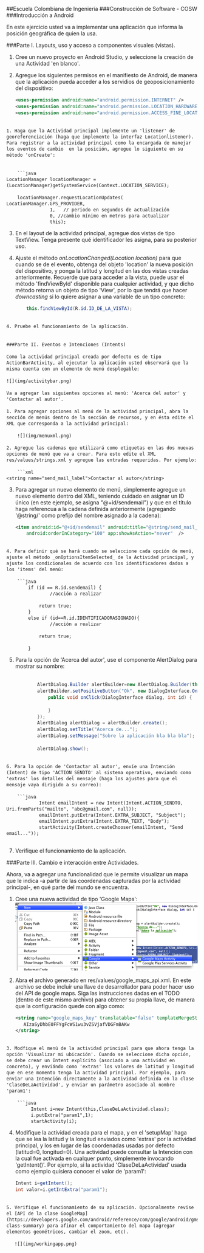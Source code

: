 ##Escuela Colombiana de Ingeniería
###Construcción de Software - COSW
###Introducción a Android

En este ejercicio usted va a implementar una aplicación que informa la posición geográfica de quien la usa.


###Parte I. Layouts, uso y acceso a componentes visuales (vistas).
1. Cree un nuevo proyecto en Android Studio, y seleccione la creación de una Actividad 'en blanco'.

2. Agregue los siguientes permisos en el manifiesto de Android, de manera que la aplicación pueda acceder a los servidios de geoposicionamiento del dispositivo:

	```xml
    <uses-permission android:name="android.permission.INTERNET" />
    <uses-permission android:name="android.permission.LOCATION_HARDWARE" />
    <uses-permission android:name="android.permission.ACCESS_FINE_LOCATION" />
```

1. Haga que la Actividad principal implemente un 'listener' de georeferenciación (haga que implemente la interfaz Locationlistener). Para registrar a la actividad principal como la encargada de manejar los eventos de cambio  en la posición, agregue lo siguiente en su método 'onCreate':
	
	
	```java	
LocationManager locationManager = (LocationManager)getSystemService(Context.LOCATION_SERVICE);  

    locationManager.requestLocationUpdates( LocationManager.GPS_PROVIDER,
                1,   // periodo en segundos de actualización
                0, //cambio mínimo en metros para actualizar
                this);
```


3. En el layout de la actividad principal, agregue dos vistas de tipo TextView. Tenga presente qué identificador les asigna, para su posterior uso.

4. Ajuste el método _onLocationChanged(Location location)_ para que cuando se de el evento, obtenga del objeto 'location' la nueva posición del dispositivo, y ponga la latitud y longitud en las dos vistas creadas anteriormente. Recuerde que para acceder a la vista, puede usar el método 'findViewById' disponible para cualquier actividad, y que dicho método retorna un objeto de tipo 'View', por lo que tendrá que hacer _downcasting_ si lo quiere asignar a una variable de un tipo concreto:

	```java	
		this.findViewById(R.id.ID_DE_LA_VISTA);
```

4. Pruebe el funcionamiento de la aplicación.


###Parte II. Eventos e Intenciones (Intents)

Como la actividad principal creada por defecto es de tipo ActionBarActivity, al ejecutar la aplicación usted observará que la misma cuenta con un elemento de menú desplegable:

![](img/activitybar.png)

Va a agregar las siguientes opciones al menú: 'Acerca del autor' y 'Contactar al autor'.
	
1. Para agregar opciones al menú de la actividad principal, abra la sección de menús dentro de la sección de recursos, y en ésta edite el XML que corresponda a la actividad principal:

	![](img/menuxml.png)

2. Agregue las cadenas que utilizará como etiquetas en las dos nuevas opciones de menú que va a crear. Para esto edite el XML res/values/strings.xml y agregue las entradas requeridas. Por ejemplo:

	```xml
<string name="send_mail_label">Contactar al autor</string>
```

3. Para agregar un nuevo elemento de menú, simplemente agregue un nuevo elemento <item> dentro del XML, teniendo cuidado en asignar un ID único (en este ejemplo, se asigna "@+id/sendemail") y que en el título haga referencua a la cadena definida anteriormente (agregando '@string/' como prefijo del nombre asignado a la cadena):

	```xml
    <item android:id="@+id/sendemail" android:title="@string/send_mail_label"
        android:orderInCategory="100" app:showAsAction="never"  />
```

4. Para definir qué se hará cuando se seleccione cada opción de menú, ajuste el método _onOptionsItemSelected_ de la Actividad principal, y ajuste los condicionales de acuerdo con los identificadores dados a los 'items' del menú:

	```java
		if (id == R.id.sendemail) {
				//acción a realizar
			
            return true;
        }
        else if (id==R.id.IDENTIFICADORASIGNADO){
				//acción a realizar
			
            return true;							
				
        }
```

5. Para la opción de 'Acerca del autor', use el componente AlertDialog para mostrar su nombre:

	```java

            AlertDialog.Builder alertBuilder=new AlertDialog.Builder(this);
            alertBuilder.setPositiveButton("Ok", new DialogInterface.OnClickListener() {
                public void onClick(DialogInterface dialog, int id) {
	
                }
            });
            AlertDialog alertDialog = alertBuilder.create();
            alertDialog.setTitle("Acerca de...");
            alertDialog.setMessage("Sobre la aplicación bla bla bla");

            alertDialog.show();
```

6. Para la opción de 'Contactar al autor', envíe una Intención (Intent) de tipo 'ACTION_SENDTO' al sistema operativo, enviando como 'extras' los detalles del mensaje (haga los ajustes para que el mensaje vaya dirigido a su correo):

	```java
            Intent emailIntent = new Intent(Intent.ACTION_SENDTO, Uri.fromParts("mailto", "abc@gmail.com", null));
            emailIntent.putExtra(Intent.EXTRA_SUBJECT, "Subject");
            emailIntent.putExtra(Intent.EXTRA_TEXT, "Body");            
            startActivity(Intent.createChooser(emailIntent, "Send email..."));
        
 ```

7. Verifique el funcionamiento de la aplicación.

###Parte III. Cambio e interacción entre Actividades.

Ahora, va a agregar una funcionalidad que le permite visualizar un mapa que le indica -a partir de las coordenadas capturadas por la actividad principal-, en qué parte del mundo se encuentra.

1. Cree una nueva actividad de tipo 'Google Maps':
	![](img/newgoogleact.png)

2. Abra el archivo generado en res/values/google_maps_api.xml. En este archivo se debe incluír una llave de desarrollador para poder hacer uso del API de google maps. Siga las instrucciones dadas en el TODO (dentro de este mismo archivo) para obtener su propia llave, de manera que la configuración quede con algo como:


	```xml
    <string name="google_maps_key" translatable="false" templateMergeStrategy="preserve">
       AIzaSyDhbE0FFYgFcWS1wu3vZSVjafVDGFmBAKw
    </string>
```

3. Modfique el menú de la actividad principal para que ahora tenga la opción 'Visualizar mi ubicación'. Cuando se seleccione dicha opción, se debe crear un Intent explícito (asociado a una actividad en concreto), y enviándo como 'extras' los valores de latitud y longitud que en ese momento tenga la actividad principal. Por ejemplo, para enviar una Intención directamente a la actividad definida en la clase 'ClaseDeLaActividad', y enviar un parámetro asociado al nombre 'param1':

	```java
         Intent i=new Intent(this,ClaseDeLaActividad.class);
         i.putExtra("param1",1);
         startActivity(i);

 ```
 
4. Modifique la actividad creada para el mapa, y en el 'setupMap' haga que se lea la latitud y la longitud enviados como 'extras' por la actividad principal, y los en lugar de las coordenadas usadas por defecto (latitud=0, longitud=0). Una actividad puede consultar la Intención con la cual fue activada en cualquer punto, simplemente invocando 'getIntent()'. Por ejemplo, si la actividad 'ClaseDeLaActividad' usada como ejemplo quisiera conocer el valor de 'param1':

	```java
	Intent i=getIntent();
	int valor=i.getIntExtra("param1");
 ```

5. Verifique el funcionamiento de su aplicación. Opcionalmente revise el [API de la clase GoogleMap](https://developers.google.com/android/reference/com/google/android/gms/maps/GoogleMap#nested-class-summary) para afinar el comportamiento del mapa (agregar elementos geométricos, cambiar el zoom, etc).

	![](img/workingapp.png)
